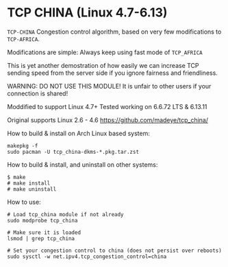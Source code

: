 TCP CHINA (Linux 4.7-6.13)
========

`TCP-CHINA` Congestion control algorithm, based on very few modifications
to `TCP-AFRICA`. 

Modifications are simple: Always keep using fast mode of `TCP_AFRICA`

This is yet another demostration of how easily we can increase TCP sending speed
from the server side if you ignore fairness and friendliness.

WARNING: DO NOT USE THIS MODULE!
It is unfair to other users if your connection is shared!

Moddified to support Linux 4.7+
Tested working on 6.6.72 LTS & 6.13.11

Original supports Linux 2.6 - 4.6
https://github.com/madeye/tcp_china/

How to build & install on Arch Linux based system:
```
makepkg -f
sudo pacman -U tcp_china-dkms-*.pkg.tar.zst
```

How to build & install, and uninstall on other systems:
```
$ make
# make install
# make uninstall
```

How to use:
```
# Load tcp_china module if not already
sudo modprobe tcp_china

# Make sure it is loaded
lsmod | grep tcp_china

# Set your congestion control to china (does not persist over reboots)
sudo sysctl -w net.ipv4.tcp_congestion_control=china
```